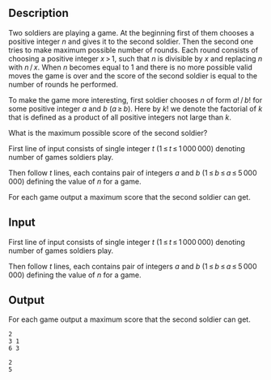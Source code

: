 ## Description

<div><p>Two soldiers are playing a game. At the beginning first of them chooses a positive integer <span class="tex-span"><i>n</i></span> and gives it to the second soldier. Then the second one tries to make maximum possible number of rounds. Each round consists of choosing a positive integer <span class="tex-span"><i>x</i> &gt; 1</span>, such that <span class="tex-span"><i>n</i></span> is divisible by <span class="tex-span"><i>x</i></span> and replacing <span class="tex-span"><i>n</i></span> with <span class="tex-span"><i>n</i> / <i>x</i></span>. When <span class="tex-span"><i>n</i></span> becomes equal to <span class="tex-span">1</span> and there is no more possible valid moves the game is over and the score of the second soldier is equal to the number of rounds he performed.</p><p>To make the game more interesting, first soldier chooses <span class="tex-span"><i>n</i></span> of form <span class="tex-span"><i>a</i>! / <i>b</i>!</span> for some positive integer <span class="tex-span"><i>a</i></span> and <span class="tex-span"><i>b</i></span> (<span class="tex-span"><i>a</i> ≥ <i>b</i></span>). Here by <span class="tex-span"><i>k</i>!</span> we denote the <span class="tex-font-style-it">factorial</span> of <span class="tex-span"><i>k</i></span> that is defined as a product of all positive integers not large than <span class="tex-span"><i>k</i></span>.</p><p>What is the maximum possible score of the second soldier?</p></div><div class="input-specification"><p>First line of input consists of single integer <span class="tex-span"><i>t</i></span> (<span class="tex-span">1 ≤ <i>t</i> ≤ 1 000 000</span>) denoting number of games soldiers play.</p><p>Then follow <span class="tex-span"><i>t</i></span> lines, each contains pair of integers <span class="tex-span"><i>a</i></span> and <span class="tex-span"><i>b</i></span> (<span class="tex-span">1 ≤ <i>b</i> ≤ <i>a</i> ≤ 5 000 000</span>) defining the value of <span class="tex-span"><i>n</i></span> for a game.</p></div><div class="output-specification"><p>For each game output a maximum score that the second soldier can get.</p></div>

## Input

<p>First line of input consists of single integer <span class="tex-span"><i>t</i></span> (<span class="tex-span">1 ≤ <i>t</i> ≤ 1 000 000</span>) denoting number of games soldiers play.</p><p>Then follow <span class="tex-span"><i>t</i></span> lines, each contains pair of integers <span class="tex-span"><i>a</i></span> and <span class="tex-span"><i>b</i></span> (<span class="tex-span">1 ≤ <i>b</i> ≤ <i>a</i> ≤ 5 000 000</span>) defining the value of <span class="tex-span"><i>n</i></span> for a game.</p>

## Output

<p>For each game output a maximum score that the second soldier can get.</p>





```input1
2
3 1
6 3

```




```output1
2
5

```


